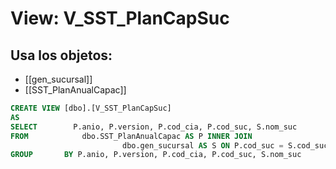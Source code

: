 # View: V_SST_PlanCapSuc

## Usa los objetos:
- [[gen_sucursal]]
- [[SST_PlanAnualCapac]]

```sql
CREATE VIEW [dbo].[V_SST_PlanCapSuc]
AS
SELECT        P.anio, P.version, P.cod_cia, P.cod_suc, S.nom_suc
FROM            dbo.SST_PlanAnualCapac AS P INNER JOIN
                         dbo.gen_sucursal AS S ON P.cod_suc = S.cod_suc
GROUP		BY P.anio, P.version, P.cod_cia, P.cod_suc, S.nom_suc

```
